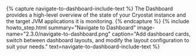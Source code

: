 {% capture navigate-to-dashboard-include-text %}
 The Dashboard provides a high-level overview of the state of your Cryostat instance and the target JVM applications it is monitoring.
{% endcapture %}
{% include howto_step.html
  summary="Navigate to Dashboard"
  image-name="2.3.0/navigate-to-dashboard.png"
  caption="Add dashboard cards, switch between dashboard layouts, and modify the layout configuration to suit your needs."
  text=navigate-to-dashboard-include-text
%}
